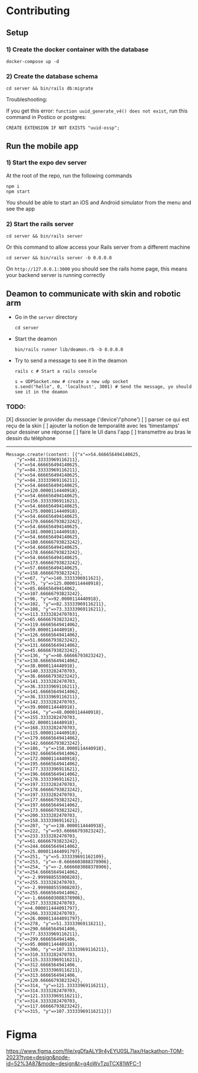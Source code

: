 # Contributing

## Setup

### 1) Create the docker container with the database

```
docker-compose up -d
```

### 2) Create the database schema

```
cd server && bin/rails db:migrate
```

Troubleshooting:

If you get this error: `function uuid_generate_v4() does not exist`, run this command in Postico or postgres:

```
CREATE EXTENSION IF NOT EXISTS "uuid-ossp";
```

## Run the mobile app

### 1) Start the expo dev server

At the root of the repo, run the following commands

```
npm i
npm start
```

You should be able to start an iOS and Android simulator from the menu and see the app

### 2) Start the rails server

```
cd server && bin/rails server
```

Or this command to allow access your Rails server from a different machine

```
cd server && bin/rails server -b 0.0.0.0
```

On `http://127.0.0.1:3000` you should see the rails home page, this means your backend server is running correctly

## Deamon to communicate with skin and robotic arm

- Go in the `server` directory

  ```
  cd server
  ```

- Start the deamon

  ```
  bin/rails runner lib/deamon.rb -b 0.0.0.0
  ```

- Try to send a message to see it in the deamon

  ```
  rails c # Start a rails console

  s = UDPSocket.new # create a new udp socket
  s.send("hello", 0, 'localhost', 3001) # Send the message, yo should see it in the deamon
  ```

### TODO:

[X] dissocier le provider du message ('device'/'phone')
[ ] parser ce qui est reçu de la skin
[ ] ajouter la notion de temporalité avec les 'timestamps' pour dessiner une réponse
[ ] faire le UI dans l'app
[ ] transmettre au bras le dessin du téléphone

---

```
Message.create!(content: [{"x"=>54.666656494140625,
    "y"=>84.33333969116211},
   {"x"=>54.666656494140625,
    "y"=>84.33333969116211},
   {"x"=>54.666656494140625,
    "y"=>84.33333969116211},
   {"x"=>54.666656494140625,
    "y"=>120.0000114440918},
   {"x"=>54.666656494140625,
    "y"=>156.3333396911621},
   {"x"=>54.666656494140625,
    "y"=>175.0000114440918},
   {"x"=>54.666656494140625,
    "y"=>179.66666793823242},
   {"x"=>54.666656494140625,
    "y"=>181.0000114440918},
   {"x"=>54.666656494140625,
    "y"=>180.66666793823242},
   {"x"=>54.666656494140625,
    "y"=>178.66666793823242},
   {"x"=>54.666656494140625,
    "y"=>173.66666793823242},
   {"x"=>57.666656494140625,
    "y"=>158.66666793823242},
   {"x"=>67, "y"=>140.3333396911621},
   {"x"=>75, "y"=>125.0000114440918},
   {"x"=>85.66665649414062,
    "y"=>107.66666793823242},
   {"x"=>96, "y"=>92.0000114440918},
   {"x"=>102, "y"=>82.33333969116211},
   {"x"=>108, "y"=>73.33333969116211},
   {"x"=>113.33332824707031,
    "y"=>65.66666793823242},
   {"x"=>119.66665649414062,
    "y"=>59.0000114440918},
   {"x"=>126.66665649414062,
    "y"=>51.66666793823242},
   {"x"=>131.66665649414062,
    "y"=>45.66666793823242},
   {"x"=>136, "y"=>40.66666793823242},
   {"x"=>138.66665649414062,
    "y"=>38.0000114440918},
   {"x"=>140.3333282470703,
    "y"=>36.66666793823242},
   {"x"=>141.3333282470703,
    "y"=>36.33333969116211},
   {"x"=>141.66665649414062,
    "y"=>36.33333969116211},
   {"x"=>142.3333282470703,
    "y"=>39.0000114440918},
   {"x"=>144, "y"=>48.0000114440918},
   {"x"=>155.3333282470703,
    "y"=>82.0000114440918},
   {"x"=>168.3333282470703,
    "y"=>115.0000114440918},
   {"x"=>179.66665649414062,
    "y"=>142.66666793823242},
   {"x"=>186, "y"=>158.0000114440918},
   {"x"=>192.66665649414062,
    "y"=>172.0000114440918},
   {"x"=>195.66665649414062,
    "y"=>177.3333396911621},
   {"x"=>196.66665649414062,
    "y"=>178.3333396911621},
   {"x"=>197.3333282470703,
    "y"=>178.66666793823242},
   {"x"=>197.3333282470703,
    "y"=>177.66666793823242},
   {"x"=>197.66665649414062,
    "y"=>173.66666793823242},
   {"x"=>200.3333282470703,
    "y"=>158.3333396911621},
   {"x"=>207, "y"=>138.0000114440918},
   {"x"=>222, "y"=>93.66666793823242},
   {"x"=>233.3333282470703,
    "y"=>61.66666793823242},
   {"x"=>244.66665649414062,
    "y"=>25.000011444091797},
   {"x"=>251, "y"=>5.333339691162109},
   {"x"=>253, "y"=>-0.6666603088378906},
   {"x"=>254, "y"=>-2.6666603088378906},
   {"x"=>254.66665649414062,
    "y"=>-2.999988555908203},
   {"x"=>255.3333282470703,
    "y"=>-2.999988555908203},
   {"x"=>255.66665649414062,
    "y"=>-1.6666603088378906},
   {"x"=>257.3333282470703,
    "y"=>4.000011444091797},
   {"x"=>266.3333282470703,
    "y"=>26.000011444091797},
   {"x"=>278, "y"=>51.33333969116211},
   {"x"=>290.6666564941406,
    "y"=>77.33333969116211},
   {"x"=>299.6666564941406,
    "y"=>95.0000114440918},
   {"x"=>306, "y"=>107.33333969116211},
   {"x"=>310.3333282470703,
    "y"=>115.33333969116211},
   {"x"=>312.6666564941406,
    "y"=>119.33333969116211},
   {"x"=>313.6666564941406,
    "y"=>120.66666793823242},
   {"x"=>314, "y"=>121.33333969116211},
   {"x"=>314.3333282470703,
    "y"=>121.33333969116211},
   {"x"=>314.3333282470703,
    "y"=>117.66666793823242},
   {"x"=>315, "y"=>107.33333969116211}])
```

# Figma

https://www.figma.com/file/xgDfaALY9r4yEYU0SL7lax/Hackathon-TOM-2023?type=design&node-id=52%3A87&mode=design&t=g4oWvTzpTCX81WFC-1
